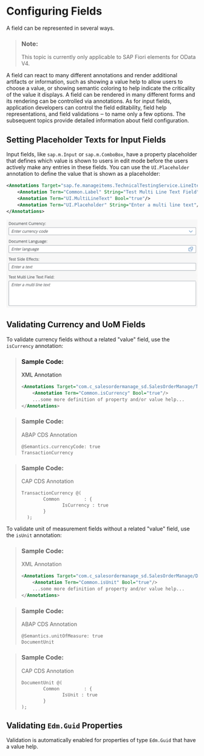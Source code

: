 <!-- loio4b50f214f2444de7b092684f4529f29a -->

# Configuring Fields

A field can be represented in several ways.

> ### Note:  
> This topic is currently only applicable to SAP Fiori elements for OData V4.

A field can react to many different annotations and render additional artifacts or information, such as showing a value help to allow users to choose a value, or showing semantic coloring to help indicate the criticality of the value it displays. A field can be rendered in many different forms and its rendering can be controlled via annotations. As for input fields, application developers can control the field editability, field help representations, and field validations ‒ to name only a few options. The subsequent topics provide detailed information about field configuration.



<a name="loio4b50f214f2444de7b092684f4529f29a__section_z5p_ml5_knb"/>

## Setting Placeholder Texts for Input Fields

Input fields, like `sap.m.Input` or `sap.m.ComboBox`, have a property placeholder that defines which value is shown to users in edit mode before the users actively make any entries in these fields. You can use the `UI.Placeholder` annotation to define the value that is shown as a placeholder:

```xml
<Annotations Target="sap.fe.manageitems.TechnicalTestingService.LineItems/multiLineTextField">
    <Annotation Term="Common.Label" String="Test Multi Line Text Field"/>
    <Annotation Term="UI.MultiLineText" Bool="true"/>
    <Annotation Term="UI.Placeholder" String="Enter a multi line text"/>
</Annotations>
```

![](images/Placeholder_Texts_b565a6c.png)



<a name="loio4b50f214f2444de7b092684f4529f29a__section_fsx_vll_4rb"/>

## Validating Currency and UoM Fields

To validate currency fields without a related "value" field, use the `isCurrency` annotation:

> ### Sample Code:  
> XML Annotation
> 
> ```xml
> <Annotations Target="com.c_salesordermanage_sd.SalesOrderManage/TransactionCurrency">
>     <Annotation Term="Common.isCurrency" Bool="true"/>
>     ...some more definition of property and/or value help...
> </Annotations>
> ```

> ### Sample Code:  
> ABAP CDS Annotation
> 
> ```
> @Semantics.currencyCode: true 
> TransactionCurrency
> ```

> ### Sample Code:  
> CAP CDS Annotation
> 
> ```
> TransactionCurrency @(
>         Common         : {
>                IsCurrency : true
>         }
>   );
> 
> ```

To validate unit of measurement fields without a related "value" field, use the `isUnit` annotation:

> ### Sample Code:  
> XML Annotation
> 
> ```xml
> <Annotations Target="com.c_salesordermanage_sd.SalesOrderManage/DocumentUnit">
>     <Annotation Term="Common.isUnit" Bool="true"/>
>     ...some more definition of property and/or value help...
> </Annotations>
> 
> ```

> ### Sample Code:  
> ABAP CDS Annotation
> 
> ```
> @Semantics.unitOfMeasure: true 
> DocumentUnit
> ```

> ### Sample Code:  
> CAP CDS Annotation
> 
> ```
> DocumentUnit @(
>         Common         : {
>                IsUnit : true
>         }
> );
> 
> ```



<a name="loio4b50f214f2444de7b092684f4529f29a__section_uyg_prz_2wb"/>

## Validating `Edm.Guid` Properties

Validation is automatically enabled for properties of type `Edm.Guid` that have a value help.


